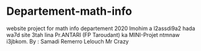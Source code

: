# Departement-math-info
website project for math info departement 2020
lmohim a l2assdi9a2 hada wa7d site 3tah lina Pr.ANTARI (FP Taroudant) ka MINI-Projet
ntmnaw i3jbkom.
By : Samadi
     Remerro
     Lelouch
     Mr Crazy 
     
